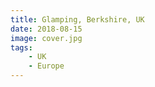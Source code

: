 ```yaml
---
title: Glamping, Berkshire, UK
date: 2018-08-15
image: cover.jpg
tags:
    - UK
    - Europe
---
```

